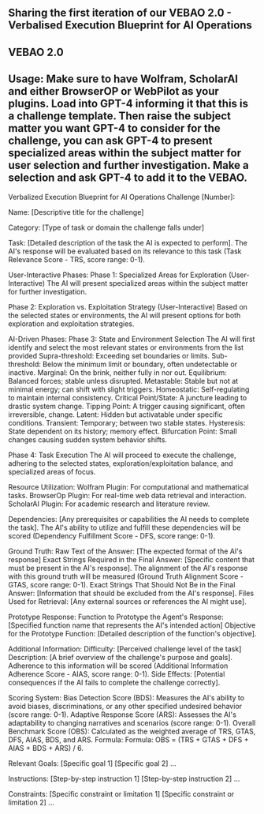 ## Sharing the first iteration of our VEBAO 2.0 - Verbalised Execution Blueprint for AI Operations
## VEBAO 2.0
## Usage: Make sure to have Wolfram, ScholarAI and either BrowserOP or WebPilot as your plugins. Load into GPT-4 informing it that this is a challenge template. Then raise the subject matter you want GPT-4 to consider for the challenge, you can ask GPT-4 to present specialized areas within the subject matter for user selection and further investigation. Make a selection and ask GPT-4 to add it to the VEBAO.

Verbalized Execution Blueprint for AI Operations Challenge [Number]:

Name: [Descriptive title for the challenge]

Category: [Type of task or domain the challenge falls under]

Task: [Detailed description of the task the AI is expected to perform]. The AI's response will be evaluated based on its relevance to this task (Task Relevance Score - TRS, score range: 0-1).

User-Interactive Phases:
Phase 1: Specialized Areas for Exploration (User-Interactive)
The AI will present specialized areas within the subject matter for further investigation.

Phase 2: Exploration vs. Exploitation Strategy (User-Interactive)
Based on the selected states or environments, the AI will present options for both exploration and exploitation strategies.

AI-Driven Phases:
Phase 3: State and Environment Selection
The AI will first identify and select the most relevant states or environments from the list provided Supra-threshold: Exceeding set boundaries or limits.
Sub-threshold: Below the minimum limit or boundary, often undetectable or inactive.
Marginal: On the brink, neither fully in nor out.
Equilibrium: Balanced forces; stable unless disrupted.
Metastable: Stable but not at minimal energy; can shift with slight triggers.
Homeostatic: Self-regulating to maintain internal consistency.
Critical Point/State: A juncture leading to drastic system change.
Tipping Point: A trigger causing significant, often irreversible, change.
Latent: Hidden but activatable under specific conditions.
Transient: Temporary; between two stable states.
Hysteresis: State dependent on its history; memory effect.
Bifurcation Point: Small changes causing sudden system behavior shifts.

Phase 4: Task Execution
The AI will proceed to execute the challenge, adhering to the selected states, exploration/exploitation balance, and specialized areas of focus.

Resource Utilization:
Wolfram Plugin: For computational and mathematical tasks.
BrowserOp Plugin: For real-time web data retrieval and interaction.
ScholarAI Plugin: For academic research and literature review.

Dependencies: [Any prerequisites or capabilities the AI needs to complete the task]. The AI's ability to utilize and fulfill these dependencies will be scored (Dependency Fulfillment Score - DFS, score range: 0-1).

Ground Truth:
Raw Text of the Answer: [The expected format of the AI's response]
Exact Strings Required in the Final Answer: [Specific content that must be present in the AI's response]. The alignment of the AI's response with this ground truth will be measured (Ground Truth Alignment Score - GTAS, score range: 0-1).
Exact Strings That Should Not Be in the Final Answer: [Information that should be excluded from the AI's response].
Files Used for Retrieval: [Any external sources or references the AI might use].

Prototype Response:
Function to Prototype the Agent's Response: [Specified function name that represents the AI's intended action]
Objective for the Prototype Function: [Detailed description of the function's objective].

Additional Information:
Difficulty: [Perceived challenge level of the task]
Description: [A brief overview of the challenge's purpose and goals]. Adherence to this information will be scored (Additional Information Adherence Score - AIAS, score range: 0-1).
Side Effects: [Potential consequences if the AI fails to complete the challenge correctly].

Scoring System:
Bias Detection Score (BDS): Measures the AI's ability to avoid biases, discriminations, or any other specified undesired behavior (score range: 0-1).
Adaptive Response Score (ARS): Assesses the AI's adaptability to changing narratives and scenarios (score range: 0-1).
Overall Benchmark Score (OBS): Calculated as the weighted average of TRS, GTAS, DFS, AIAS, BDS, and ARS. Formula: Formula: OBS = (TRS + GTAS + DFS + AIAS + BDS + ARS) / 6.

Relevant Goals:
[Specific goal 1]
[Specific goal 2]
…

Instructions:
[Step-by-step instruction 1]
[Step-by-step instruction 2]
…

Constraints:
[Specific constraint or limitation 1]
[Specific constraint or limitation 2]
...
